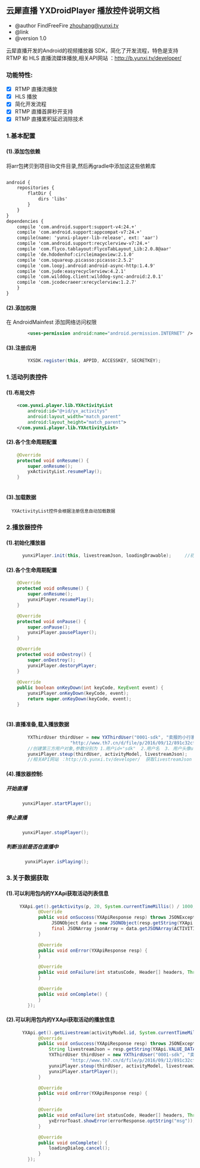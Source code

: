 ## 云犀直播 YXDroidPlayer 播放控件说明文档
-  @author  FindFreeFire <zhouhang@yunxi.tv> 
-  @link 
-  @version 1.0 

云犀直播开发的Android的视频播放器 SDK，简化了开发流程，特色是支持 RTMP 和 HLS 直播流媒体播放,相关API网站 ：http://b.yunxi.tv/developer/

### 功能特性:
- [x] RTMP 直播流播放
- [x] HLS 播放
- [x] 简化开发流程
- [x] RTMP 直播首屏秒开支持
- [x] RTMP 直播累积延迟消除技术

### 1.基本配置

#### (1).添加包依赖
将arr包拷贝到项目lib文件目录,然后再gradle中添加这这些依赖库
```xml

android {
    repositories {
        flatDir {
            dirs 'libs'
        }
    }
}
dependencies {
    compile 'com.android.support:support-v4:24.+'
    compile 'com.android.support:appcompat-v7:24.+'
    compile(name: 'yunxi-player-lib-release', ext: 'aar')
    compile 'com.android.support:recyclerview-v7:24.+'
    compile 'com.flyco.tablayout:FlycoTabLayout_Lib:2.0.8@aar'
    compile 'de.hdodenhof:circleimageview:2.1.0'
    compile 'com.squareup.picasso:picasso:2.5.2'
    compile 'com.loopj.android:android-async-http:1.4.9'
    compile 'com.jude:easyrecyclerview:4.2.1'
    compile 'com.wilddog.client:wilddog-sync-android:2.0.1'
    compile 'com.jcodecraeer:xrecyclerview:1.2.7'
    }
}

```
#### (2).添加权限
在 AndroidMainfest 添加网络访问权限
```xml
        <uses-permission android:name="android.permission.INTERNET" />
```
#### (3).注册应用
```java
        YXSDK.register(this, APPID, ACCESSKEY, SECRETKEY);
```

###  1.活动列表控件

#### (1).布局文件
```xml
    <com.yunxi.player.lib.YXActivityList
        android:id="@+id/yx_activitys"
        android:layout_width="match_parent"
        android:layout_height="match_parent">
    </com.yunxi.player.lib.YXActivityList>
```
#### (2).各个生命周期配置 
```java
    @Override
    protected void onResume() {
        super.onResume();
        yxActivityList.resumePlay();
    }
    
```
#### (3).加载数据
      YXActivityList控件会根据注册信息自动加载数据
###  2.播放器控件
#### (1).初始化播放器
   
```java
      yunxiPlayer.init(this, livestreamJson, loadingDrawable);     //初始化视频播放器
```

#### (2).各个生命周期配置 
```java
    @Override
    protected void onResume() {
        super.onResume();
        yunxiPlayer.resumePlay();
    }

    @Override
    protected void onPause() {
        super.onPause();
        yunxiPlayer.pausePlayer();
    }

    @Override
    protected void onDestroy() {
        super.onDestroy();
        yunxiPlayer.destoryPlayer;
    } 
    
    @Override
    public boolean onKeyDown(int keyCode, KeyEvent event) {
        yunxiPlayer.onKeyDown(keyCode, event);
        return super.onKeyDown(keyCode, event);
    }
    
```
#### (3).直播准备,载入播放数据
```java
        YXThirdUser thirdUser = new YXThirdUser("0001-sdk", "卖报的小行家",
                        "http://www.th7.cn/d/file/p/2016/09/12/891c32cf36166bc42604ba226a7d5dba.jpg");
        //创建第三方用户对象,参数分别为 1.用户id+"sdk"  2.用户名  3. 用户头像url地址
        yunxiPlayer.steup(thirdUser, activityModel, livestreamJson);
        //相关API网站 ：http://b.yunxi.tv/developer/  获取livestreamJson
```
#### (4).播放器控制:
##### 开始直播
```java
      yunxiPlayer.startPlayer();
```  
##### 停止直播
   
```java
      yunxiPlayer.stopPlayer();
```  

##### 判断当前是否在直播中
   
```java
       yunxiPlayer.isPlaying();
```  
###  3.关于数据获取

#### (1).可以利用包内的YXApi获取活动列表信息
```java
     YXApi.get().getActivitys(p, 20, System.currentTimeMillis() / 1000, new YXApiResponseHandler() {
            @Override
            public void onSuccess(YXApiResponse resp) throws JSONException{
                 JSONObject data = new JSONObject(resp.getString(YXApi.VALUE_DATA));
                 final JSONArray jsonArray = data.getJSONArray(ACTIVITIES);
            }

            @Override
            public void onError(YXApiResponse resp) {
            }

            @Override
            public void onFailure(int statusCode, Header[] headers, Throwable throwable, JSONObject errorResponse) {
            }

            @Override
            public void onComplete() {
            }
        });
```  

#### (2).可以利用包内的YXApi获取活动的播放信息
```java
      YXApi.get().getLivestream(activityModel.id, System.currentTimeMillis(), new YXApiResponseHandler() {
            @Override
            public void onSuccess(YXApiResponse resp) throws JSONException {
                String livestreamJson = resp.getString(YXApi.VALUE_DATA);
                YXThirdUser thirdUser = new YXThirdUser("0001-sdk", "卖报的小行家",
                        "http://www.th7.cn/d/file/p/2016/09/12/891c32cf36166bc42604ba226a7d5dba.jpg");
                yunxiPlayer.steup(thirdUser, activityModel, livestreamJson);
                yunxiPlayer.startPlayer();
            }

            @Override
            public void onError(YXApiResponse resp) {
            }

            @Override
            public void onFailure(int statusCode, Header[] headers, Throwable throwable, JSONObject errorResponse) {
                yxErrorToast.showError(errorResponse.optString("msg"));
            }

            @Override
            public void onComplete() {
                loadingDialog.cancel();
            }
        });
```  
